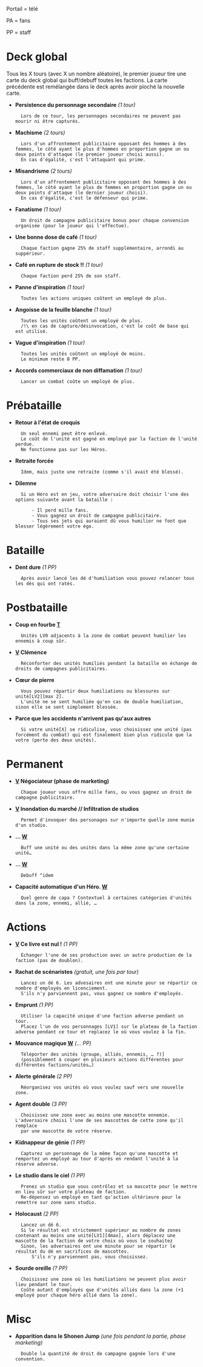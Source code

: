 Portail = télé

PA = fans

PP = staff


[T]: . "Tierces factions acceptées"
[W]: . "À retravailler"
[v]: . "Peut être retiré"

# Deck global
Tous les X tours (avec X un nombre aléatoire), le premier joueur tire une carte du deck global qui buff/debuff toutes les factions.
La carte précédente est remélangée dans le deck après avoir pioché la nouvelle carte.

- **Persistence du personnage secondaire** *(1 tour)*
    
        Lors de ce tour, les personnages secondaires ne peuvent pas mourir ni être capturés.

- **Machisme** *(2 tours)*

        Lors d'un affrontement publicitaire opposant des hommes à des femmes, le côté ayant le plus d'hommes en proportion gagne un ou deux points d'attaque (le premier joueur choisi aussi).
        En cas d'égalité, c'est l'attaquant qui prime.

- **Misandrisme** *(2 tours)*

        Lors d'un affrontement publicitaire opposant des hommes à des femmes, le côté ayant le plus de femmes en proportion gagne un ou deux points d'attaque (le dernier joueur choisi).
        En cas d'égalité, c'est le défenseur qui prime.

- **Fanatisme** *(1 tour)*

        Un droit de campagne publicitaire bonus pour chaque convension organisée (pour le joueur qui l'effectue).

- **Une bonne dose de café** *(1 tour)*

        Chaque faction gagne 25% de staff supplémentaire, arrondi au suppérieur.

- **Café en rupture de stock !!** *(1 tour)*

        Chaque faction perd 25% de son staff.

- **Panne d'inspiration** *(1 tour)*

        Toutes les actions uniques coûtent un employé de plus.

- **Angoisse de la feuille blanche** *(1 tour)*

        Toutes les unités coûtent un employé de plus.
        /!\ en cas de capture/désinvocation, c'est le coût de base qui est utilisé.

- **Vague d'inspiration** *(1 tour)*

        Toutes les unités coûtent un employé de moins.
        Le minimum reste 0 PP.

- **Accords commerciaux de non diffamation** *(1 tour)*

        Lancer un combat coûte un employé de plus.


# Prébataille

- **Retour à l'état de croquis**

        Un seul ennemi peut être enlevé.
        Le coût de l'unité est gagné en employé par la faction de l'unité perdue.
        Ne fonctionne pas sur les Héros.

- **Retraite forcée**

        Idem, mais juste une retraite (comme s'il avait été blessé).

- **Dilemne**

        Si un Héro est en jeu, votre adversaire doit choisir l'une des options suivante avant la bataille :

            - Il perd mille fans.
            - Vous gagnez un droit de campagne publicitaire.
            - Tous ses jets qui auraient dû vous humilier ne font que blesser légèrement votre égo.

# Bataille

- **Dent dure** *(1 PP)*

        Après avoir lancé les dé d'humiliation vous pouvez relancer tous les dés qui ont ratés.

# Postbataille

- **Coup en fourbe [T]**

        Unités LV0 adjacents à la zone de combat peuvent humilier les ennemis à coup sûr.

- **[V] Clémence**

        Réconforter des unités humiliés pendant la bataille en échange de droits de campagnes publicitaires.

- **Cœur de pierre**

        Vous pouvez répartir deux humiliations ou blessures sur unité[LV2][max 2].
        L'unité ne se sent humiliée qu'en cas de double humiliation, sinon elle se sent simplement blessée.

- **Parce que les accidents n'arrivent pas qu'aux autres**

        Si votre unité[X] se ridiculise, vous choisissez une unité (pas forcément du combat) qui est finalement bien plus ridicule que la votre (perte des deux unités).

# Permanent

- **[V] Négociateur (phase de marketing)**

        Chaque joueur vous offre mille fans, ou vous gagnez un droit de campagne publicitaire.

- **[V] Inondation du marché // Infiltration de studios**

        Permet d'invoquer des personages sur n'importe quelle zone munie d'un studio.

- **… [W]**

        Buff une unité ou des unités dans la même zone qu'une certaine unité…

- **… [W]**

        Debuff ^idem

- **Capacité automatique d'un Héro. [W]**

        Quel genre de capa ? Contextuel à certaines catégories d'unités dans la zone, ennemi, allié, …

# Actions

- **[V] Ce livre est nul !** *(1 PP)*

        Échanger l'une de ses production avec un autre production de la faction (pas de doublon).

- **Rachat de scénaristes** *(gratuit, une fois par tour)*

        Lancez un dé 6. Les advesaires ont une minute pour se répartir ce nombre d'employés en licenciement.
        S'ils n'y parviennent pas, vous gagnez ce nombre d'employés.

- **Emprunt** *(1 PP)*

        Utiliser la capacité unique d'une faction adverse pendant un tour.
        Placez l'un de vos personnages [LV1] sur le plateau de la faction adverse pendant ce tour et replacez le où vous voulez à la fin.

- **Mouvance magique [W]** *(… PP)*

        Téléporter des unités (groupe, alliés, ennemis, … ?)]
        (possiblement à couper en plusieurs actions différentes pour différentes factions/unités…)

- **Alerte générale** *(2 PP)*

        Réorganisez vos unités où vous voulez sauf vers une nouvelle zone.

- **Agent double** *(3 PP)*

        Choisissez une zone avec au moins une mascotte ennemie. L'adversaire choisi l'une de ses mascottes de cette zone qu'il remplace
        par une mascotte de votre réserve.

- **Kidnappeur de génie** *(1 PP)*

        Capturez un personnage de la même façon qu'une mascotte et remportez un employé au tour d'après en rendant l'unité à la réserve adverse.

- **Le studio dans le ciel** *(1 PP)*

        Prenez un studio que vous contrôlez et sa mascotte pour le mettre en lieu sûr sur votre plateau de faction.
        Re-dépensez un employé en tant qu'action ultérieure pour le remettre sur zone sans studio.

- **Holocaust** *(2 PP)*

        Lancez un dé 6.
        Si le résultat est strictement supérieur au nombre de zones contenant au moins une unité[LV1][4max], alors déplacez une mascotte de la faction de votre choix où vous le souhaitez
        Sinon, les adversaires ont une minute pour se répartir le résultat du dé en sacrifices de mascottes.
            S'ils n'y parviennent pas, vous choisissez.

- **Sourde oreille** *(? PP)*

        Choisissez une zone où les humiliations ne peuvent plus avoir lieu pendant le tour.
        Coûte autant d'employés que d'unités alliés dans la zone (+1 employé pour chaque héro allié dans la zone).

# Misc

- **Apparition dans le Shonen Jump** *(une fois pendant la partie, phase marketing)*

        Double la quantité de droit de campagne gagnée lors d'une convention.
